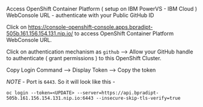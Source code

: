 Access OpenShift Container Platform ( setup on IBM PowerVS - IBM Cloud ) WebConsole URL - authenticate with your Public GitHub ID

Click on https://console-openshift-console.apps.bpradipt-505b.161.156.154.131.nip.io/ to access OpenShift Container Platform WebConsole URL.

Click on authentication mechanism as `github` --> Allow your GitHub handle to authenticate ( grant permissions ) to this OpenShift Cluster.

Copy Login Command --> Display Token --> Copy the token

*NOTE* - Port is `6443`. So it will look like this -

`oc login --token=<UPDATE> --server=https://api.bpradipt-505b.161.156.154.131.nip.io:6443 --insecure-skip-tls-verify=true`
